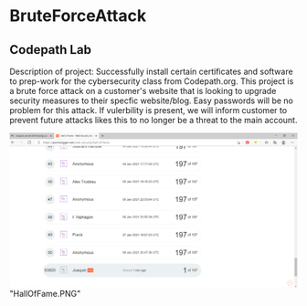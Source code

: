# BruteForceAttack 
Codepath Lab
-

Description of project: 
Successfully install certain certificates and software to prep-work for the cybersecurity class from Codepath.org. This project is a brute force attack on a customer's website that is looking to upgrade security measures to their specfic website/blog. Easy passwords will be no problem for this attack. If vulerbility is present, we will inform customer to prevent future attacks likes this to no longer be a threat to the main account. 


![alt text](https://github.com/jhidalgo4/BruteForceAttack/blob/main/HallOfFame.PNG?raw=true)
"HallOfFame.PNG"

